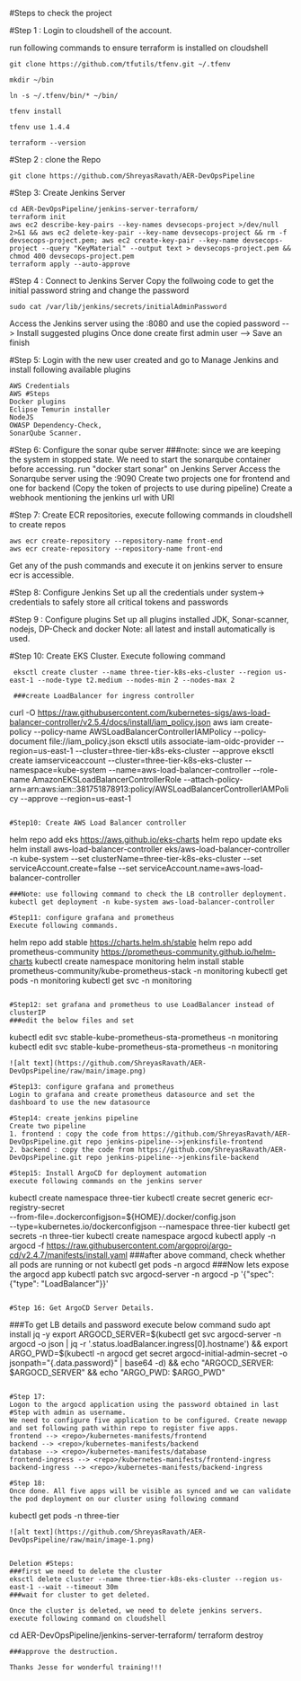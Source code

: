 #Steps to check the project

#Step 1 : Login to cloudshell of the account. 

run following commands to ensure terraform is installed on cloudshell
```
git clone https://github.com/tfutils/tfenv.git ~/.tfenv

mkdir ~/bin

ln -s ~/.tfenv/bin/* ~/bin/

tfenv install

tfenv use 1.4.4

terraform --version

```

#Step 2 : clone the Repo
```
git clone https://github.com/ShreyasRavath/AER-DevOpsPipeline
```

#Step 3: Create Jenkins Server
```
cd AER-DevOpsPipeline/jenkins-server-terraform/
terraform init
aws ec2 describe-key-pairs --key-names devsecops-project >/dev/null 2>&1 && aws ec2 delete-key-pair --key-name devsecops-project && rm -f devsecops-project.pem; aws ec2 create-key-pair --key-name devsecops-project --query "KeyMaterial" --output text > devsecops-project.pem && chmod 400 devsecops-project.pem
terraform apply --auto-approve
```


#Step 4 : Connect to Jenkins Server
Copy the follwoing code to get the initial password string and change the password 

```
sudo cat /var/lib/jenkins/secrets/initialAdminPassword
```

Access the Jenkins server using the <public IP> :8080 and use the copied password --> Install suggested plugins 
Once done create first admin user --> Save an finish

#Step 5: Login with the new user created and go to Manage Jenkins and install following available plugins
```
AWS Credentials
AWS #Steps
Docker plugins
Eclipse Temurin installer
NodeJS
OWASP Dependency-Check,
SonarQube Scanner.
```

#Step 6: Configure the sonar qube server
###note: since we are keeping the system in stopped state. We need to start the sonarqube container before accessing. run "docker start sonar" on Jenkins Server
Access the Sonarqube server using the <public IP> :9090
Create two projects one for frontend and one for backend (Copy the token of projects to use during pipeline)
Create a webhook mentioning the jenkins url with URI 

#Step 7: Create ECR repositories, execute following commands in cloudshell to create repos
```
aws ecr create-repository --repository-name front-end
aws ecr create-repository --repository-name front-end
```
Get any of the push commands and execute it on jenkins server to ensure ecr is accessible. 

#Step 8: Configure Jenkins
Set up all the credentials under system-> credentials to safely store all critical tokens and passwords


#Step 9 : Configure plugins
Set up all plugins installed JDK, Sonar-scanner, nodejs, DP-Check and docker
Note: all latest and install automatically is used.

#Step 10: Create EKS Cluster. Execute following command 
```
 eksctl create cluster --name three-tier-k8s-eks-cluster --region us-east-1 --node-type t2.medium --nodes-min 2 --nodes-max 2

 ###create LoadBalancer for ingress controller
 ```
 curl -O https://raw.githubusercontent.com/kubernetes-sigs/aws-load-balancer-controller/v2.5.4/docs/install/iam_policy.json
 aws iam create-policy --policy-name AWSLoadBalancerControllerIAMPolicy --policy-document file://iam_policy.json
 eksctl utils associate-iam-oidc-provider --region=us-east-1 --cluster=three-tier-k8s-eks-cluster --approve
eksctl create iamserviceaccount --cluster=three-tier-k8s-eks-cluster --namespace=kube-system --name=aws-load-balancer-controller --role-name AmazonEKSLoadBalancerControllerRole --attach-policy-arn=arn:aws:iam::381751878913:policy/AWSLoadBalancerControllerIAMPolicy --approve --region=us-east-1
 ```

#Step10: Create AWS Load Balancer controller
```
helm repo add eks https://aws.github.io/eks-charts
helm repo update eks
helm install aws-load-balancer-controller eks/aws-load-balancer-controller -n kube-system --set clusterName=three-tier-k8s-eks-cluster --set serviceAccount.create=false --set serviceAccount.name=aws-load-balancer-controller
```
###Note: use following command to check the LB controller deployment. 
kubectl get deployment -n kube-system aws-load-balancer-controller

#Step11: configure grafana and prometheus
Execute following commands. 
```
helm repo add stable https://charts.helm.sh/stable
helm repo add prometheus-community https://prometheus-community.github.io/helm-charts
kubectl create namespace monitoring
helm install stable prometheus-community/kube-prometheus-stack -n monitoring
kubectl get pods -n monitoring
kubectl get svc -n monitoring
```

#Step12: set grafana and prometheus to use LoadBalancer instead of clusterIP
###edit the below files and set 
```
kubectl edit svc stable-kube-prometheus-sta-prometheus -n monitoring
kubectl edit svc stable-kube-prometheus-sta-prometheus -n monitoring
```
![alt text](https://github.com/ShreyasRavath/AER-DevOpsPipeline/raw/main/image.png)

#Step13: configure grafana and prometheus
Login to grafana and create prometheus datasource and set the dashboard to use the new datasource

#Step14: create jenkins pipeline
Create two pipeline
1. frontend : copy the code from https://github.com/ShreyasRavath/AER-DevOpsPipeline.git repo jenkins-pipeline-->jenkinsfile-frontend
2. backend : copy the code from https://github.com/ShreyasRavath/AER-DevOpsPipeline.git repo jenkins-pipeline-->jenkinsfile-backend

#Step15: Install ArgoCD for deployment automation
execute following commands on the jenkins server
```
kubectl create namespace three-tier
kubectl create secret generic ecr-registry-secret \
  --from-file=.dockerconfigjson=${HOME}/.docker/config.json \
  --type=kubernetes.io/dockerconfigjson --namespace three-tier
kubectl get secrets -n three-tier
kubectl create namespace argocd
kubectl apply -n argocd -f https://raw.githubusercontent.com/argoproj/argo-cd/v2.4.7/manifests/install.yaml
###after above command, check whether all pods are running or not
kubectl get pods -n argocd
###Now lets expose the argocd app
kubectl patch svc argocd-server -n argocd -p '{"spec": {"type": "LoadBalancer"}}'
```

#Step 16: Get ArgoCD Server Details. 
```
###To get LB details and password execute below command
sudo apt install jq -y
export ARGOCD_SERVER=$(kubectl get svc argocd-server -n argocd -o json | jq -r '.status.loadBalancer.ingress[0].hostname') && export ARGO_PWD=$(kubectl -n argocd get secret argocd-initial-admin-secret -o jsonpath="{.data.password}" | base64 -d) && echo "ARGOCD_SERVER: $ARGOCD_SERVER" && echo "ARGO_PWD: $ARGO_PWD"
```

#Step 17:
Logon to the argocd application using the password obtained in last #Step with admin as username. 
We need to configure five application to be configured. Create newapp and set following path within repo to register five apps. 
frontend --> <repo>/kubernetes-manifests/frontend
backend --> <repo>/kubernetes-manifests/backend
database --> <repo>/kubernetes-manifests/database
frontend-ingress --> <repo>/kubernetes-manifests/frontend-ingress
backend-ingress --> <repo>/kubernetes-manifests/backend-ingress

#Step 18: 
Once done. All five apps will be visible as synced and we can validate the pod deployment on our cluster using following command
```
kubectl get pods -n three-tier
```
![alt text](https://github.com/ShreyasRavath/AER-DevOpsPipeline/raw/main/image-1.png)


Deletion #Steps: 
###first we need to delete the cluster 
eksctl delete cluster --name three-tier-k8s-eks-cluster --region us-east-1 --wait --timeout 30m
###wait for cluster to get deleted. 

Once the cluster is deleted, we need to delete jenkins servers. execute following command on cloudshell

```
cd AER-DevOpsPipeline/jenkins-server-terraform/
terraform destroy
```
###approve the destruction. 

Thanks Jesse for wonderful training!!!



